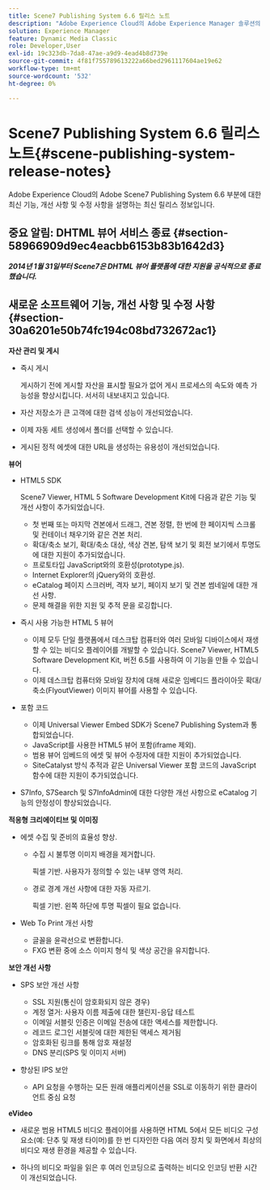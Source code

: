 ```yaml
---
title: Scene7 Publishing System 6.6 릴리스 노트
description: "Adobe Experience Cloud의 Adobe Experience Manager 솔루션의 일부인 Adobe Scene7 Publishing System 6.6에 대한 최신 기능, 개선 사항 및 수정 사항을 설명하는 최신 릴리스 정보입니다."
solution: Experience Manager
feature: Dynamic Media Classic
role: Developer,User
exl-id: 19c323db-7da8-47ae-a9d9-4ead4b8d739e
source-git-commit: 4f81f755789613222a66bed2961117604ae19e62
workflow-type: tm+mt
source-wordcount: '532'
ht-degree: 0%

---
```


# Scene7 Publishing System 6.6 릴리스 노트{#scene-publishing-system-release-notes}

Adobe Experience Cloud의 Adobe Scene7 Publishing System 6.6 부분에 대한 최신 기능, 개선 사항 및 수정 사항을 설명하는 최신 릴리스 정보입니다.

## 중요 알림: DHTML 뷰어 서비스 종료 {#section-58966909d9ec4eacbb6153b83b1642d3}

***2014년 1월 31일부터 Scene7은 DHTML 뷰어 플랫폼에 대한 지원을 공식적으로 종료했습니다.***

## 새로운 소프트웨어 기능, 개선 사항 및 수정 사항 {#section-30a6201e50b74fc194c08bd732672ac1}

**자산 관리 및 게시**

* 즉시 게시

  게시하기 전에 게시할 자산을 표시할 필요가 없어 게시 프로세스의 속도와 예측 가능성을 향상시킵니다. 서서히 내보내지고 있습니다.

* 자산 저장소가 큰 고객에 대한 검색 성능이 개선되었습니다.
* 이제 자동 세트 생성에서 폴더를 선택할 수 있습니다.
* 게시된 정적 에셋에 대한 URL을 생성하는 유용성이 개선되었습니다.

**뷰어**

* HTML5 SDK

  Scene7 Viewer, HTML 5 Software Development Kit에 다음과 같은 기능 및 개선 사항이 추가되었습니다.

   * 첫 번째 또는 마지막 견본에서 드래그, 견본 정렬, 한 번에 한 페이지씩 스크롤 및 컨테이너 채우기와 같은 견본 처리.
   * 확대/축소 보기, 확대/축소 대상, 색상 견본, 탐색 보기 및 회전 보기에서 투명도에 대한 지원이 추가되었습니다.
   * 프로토타입 JavaScript와의 호환성(prototype.js).
   * Internet Explorer의 jQuery와의 호환성.
   * eCatalog 페이지 스크러버, 격자 보기, 페이지 보기 및 견본 썸네일에 대한 개선 사항.
   * 문제 해결을 위한 지원 및 추적 문을 로깅합니다.

* 즉시 사용 가능한 HTML 5 뷰어

   * 이제 모두 단일 플랫폼에서 데스크탑 컴퓨터와 여러 모바일 디바이스에서 재생할 수 있는 비디오 플레이어를 개발할 수 있습니다. Scene7 Viewer, HTML5 Software Development Kit, 버전 6.5를 사용하여 이 기능을 만들 수 있습니다.
   * 이제 데스크탑 컴퓨터와 모바일 장치에 대해 새로운 임베디드 플라이아웃 확대/축소(FlyoutViewer) 이미지 뷰어를 사용할 수 있습니다.

* 포함 코드

   * 이제 Universal Viewer Embed SDK가 Scene7 Publishing System과 통합되었습니다.
   * JavaScript를 사용한 HTML5 뷰어 포함(iframe 제외).
   * 범용 뷰어 임베드의 에셋 및 뷰어 수정자에 대한 지원이 추가되었습니다.
   * SiteCatalyst 방식 추적과 같은 Universal Viewer 포함 코드의 JavaScript 함수에 대한 지원이 추가되었습니다.

* S7Info, S7Search 및 S7InfoAdmin에 대한 다양한 개선 사항으로 eCatalog 기능의 안정성이 향상되었습니다.

**적응형 크리에이티브 및 이미징**

* 에셋 수집 및 준비의 효율성 향상.

   * 수집 시 불투명 이미지 배경을 제거합니다.

     픽셀 기반. 사용자가 정의할 수 있는 내부 영역 처리.
   * 경로 경계 개선 사항에 대한 자동 자르기.

     픽셀 기반. 왼쪽 하단에 투명 픽셀이 필요 없습니다.

* Web To Print 개선 사항

   * 글꼴을 윤곽선으로 변환합니다.
   * FXG 변환 중에 소스 이미지 형식 및 색상 공간을 유지합니다.

**보안 개선 사항**

* SPS 보안 개선 사항

   * SSL 지원(통신이 암호화되지 않은 경우)
   * 계정 열거: 사용자 이름 제출에 대한 챌린지-응답 테스트
   * 이메일 서블릿 인증은 이메일 전송에 대한 액세스를 제한합니다.
   * 레코드 로그인 서블릿에 대한 제한된 액세스 제거됨
   * 암호화된 링크를 통해 암호 재설정
   * DNS 분리(SPS 및 이미지 서버)

* 향상된 IPS 보안

   * API 요청을 수행하는 모든 원래 애플리케이션을 SSL로 이동하기 위한 클라이언트 중심 요청

**eVideo**

* 새로운 범용 HTML5 비디오 플레이어를 사용하면 HTML 5에서 모든 비디오 구성 요소(예: 단추 및 재생 타이머)를 한 번 디자인한 다음 여러 장치 및 화면에서 최상의 비디오 재생 환경을 제공할 수 있습니다.

* 하나의 비디오 파일을 읽은 후 여러 인코딩으로 출력하는 비디오 인코딩 반환 시간이 개선되었습니다.
